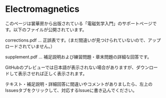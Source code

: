 # Electromagnetics

このページは裳華房から出版されている「電磁気学入門」のサポートページです。以下のファイルが公開されています。

corrections.pdf  ...  正誤表です。(まだ間違いが見つけられていないので、アップロードされていません。）

supplement.pdf ... 補足説明および練習問題・章末問題の詳細な回答です。

GitHubのプレビューでは日本語が表示されない場合がありますが、ダウンロードして表示させれば正しく表示されます。

テキスト・補足説明・詳細回答に間違いやコメントがありましたら、左上のIssuesタブをクリックして、対応するIssueに書き込んでください。
